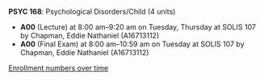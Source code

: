 **PSYC 168**: Psychological Disorders/Child (4 units)

- **A00** (Lecture) at 8:00 am–9:20 am on Tuesday, Thursday at SOLIS 107 by Chapman, Eddie Nathaniel (A16713112)
- **A00** (Final Exam) at 8:00 am–10:59 am on Tuesday at SOLIS 107 by Chapman, Eddie Nathaniel (A16713112)

[Enrollment numbers over time](./PSYC168.tsv)
